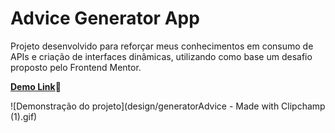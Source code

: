 # Advice Generator App

Projeto desenvolvido para reforçar meus conhecimentos em consumo de APIs e criação de interfaces dinâmicas, utilizando como base um desafio proposto pelo Frontend Mentor.

[**Demo Link**](https://bluciocastro.github.io/AdviceGeneratorApp/)🔗

![Demonstração do projeto](design/generatorAdvice - Made with Clipchamp (1).gif)

